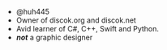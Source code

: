 - @huh445
- Owner of discok.org and discok.net
- Avid learner of C#, C++, Swift and Python.
- ***not*** a graphic designer
<!---
huh445/huh445 is a ✨ special ✨ repository because its `README.md` (this file) appears on your GitHub profile.
You can click the Preview link to take a look at your changes.
--->
